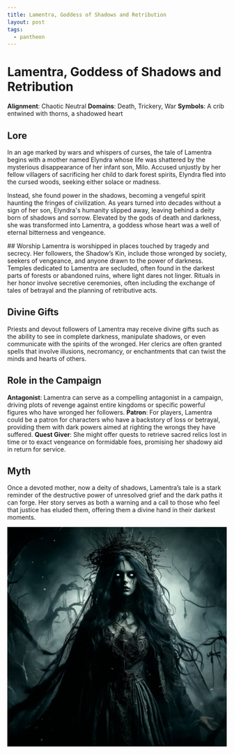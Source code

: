 ```yaml
---
title: Lamentra, Goddess of Shadows and Retribution
layout: post
tags:
  - pantheon
---
```


# Lamentra, Goddess of Shadows and Retribution

**Alignment**: Chaotic Neutral
**Domains**: Death, Trickery, War
**Symbols**: A crib entwined with thorns, a shadowed heart

## Lore
In an age marked by wars and whispers of curses, the tale of Lamentra begins with a mother named Elyndra whose life was shattered by the mysterious disappearance of her infant son, Milo. Accused unjustly by her fellow villagers of sacrificing her child to dark forest spirits, Elyndra fled into the cursed woods, seeking either solace or madness.

Instead, she found power in the shadows, becoming a vengeful spirit haunting the fringes of civilization. As years turned into decades without a sign of her son, Elyndra's humanity slipped away, leaving behind a deity born of shadows and sorrow. Elevated by the gods of death and darkness, she was transformed into Lamentra, a goddess whose heart was a well of eternal bitterness and vengeance.

## Worship
Lamentra is worshipped in places touched by tragedy and secrecy. Her followers, the Shadow’s Kin, include those wronged by society, seekers of vengeance, and anyone drawn to the power of darkness. Temples dedicated to Lamentra are secluded, often found in the darkest parts of forests or abandoned ruins, where light dares not linger. Rituals in her honor involve secretive ceremonies, often including the exchange of tales of betrayal and the planning of retributive acts.

## Divine Gifts
Priests and devout followers of Lamentra may receive divine gifts such as the ability to see in complete darkness, manipulate shadows, or even communicate with the spirits of the wronged. Her clerics are often granted spells that involve illusions, necromancy, or enchantments that can twist the minds and hearts of others.

## Role in the Campaign
**Antagonist**: Lamentra can serve as a compelling antagonist in a campaign, driving plots of revenge against entire kingdoms or specific powerful figures who have wronged her followers.
**Patron**: For players, Lamentra could be a patron for characters who have a backstory of loss or betrayal, providing them with dark powers aimed at righting the wrongs they have suffered.
**Quest Giver**: She might offer quests to retrieve sacred relics lost in time or to exact vengeance on formidable foes, promising her shadowy aid in return for service.

## Myth
Once a devoted mother, now a deity of shadows, Lamentra’s tale is a stark reminder of the destructive power of unresolved grief and the dark paths it can forge. Her story serves as both a warning and a call to those who feel that justice has eluded them, offering them a divine hand in their darkest moments.

![Lamentra](lamentra.jpeg)